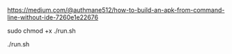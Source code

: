 https://medium.com/@authmane512/how-to-build-an-apk-from-command-line-without-ide-7260e1e22676

sudo chmod +x ./run.sh

./run.sh
